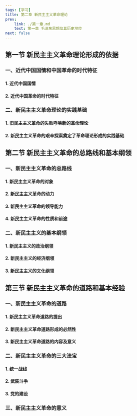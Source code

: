 ```yaml
---
tags: [学习]
title: 第二章 新民主主义革命理论
prev: 
    link: ./第一章.md
    text: 第一章 毛泽东思想及其历史地位
next: false
---
```



## 第一节 新民主主义革命理论形成的依据
### 一、近代中国国情和中国革命的时代特征
#### 1. 近代中国国情
#### 2. 近代中国革命的时代特征
### 二、新民主主义革命理论的实践基础
#### 1. 旧民主主义革命的失败呼唤新的革命理论
#### 2. 新民主主义革命的艰辛探索奠定了革命理论形成的实践基础

## 第二节 新民主主义革命的总路线和基本纲领
### 一、新民主主义革命的总路线
#### 1. 新民主主义革命的对象
#### 2. 新民主主义革命的动力
#### 3. 新民主主义革命的领导能力
#### 4. 新民主主义革命的性质和前途
### 二、新民主主义的基本纲领
#### 1. 新民主主义的政治纲领
#### 2. 新民主主义的经济纲领
#### 3. 新民主主义的文化纲领

## 第三节 新民主主义革命的道路和基本经验
### 一、新民主主义革命的道路
#### 1. 新民主主义革命道路的提出
#### 2. 新民主主义革命道路形成的必然性
#### 3. 新民主主义革命道路的内容及意义
### 二、新民主主义革命的三大法宝
#### 1. 统一战线
#### 2. 武装斗争
#### 3. 党的建设
### 三、新民主主义革命的意义
